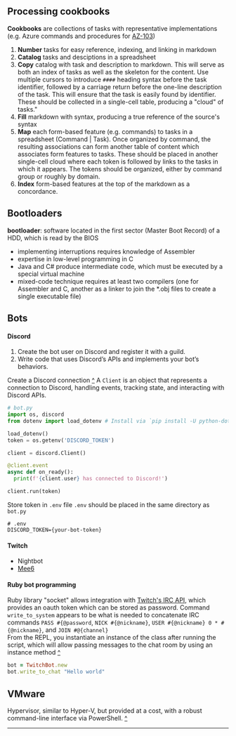 ## Processing cookbooks
**Cookbooks** are collections of tasks with representative implementations (e.g. Azure commands and procedures for [AZ-103](az-103.md))
1. **Number** tasks for easy reference, indexing, and linking in markdown
2. **Catalog** tasks and desciptions in a spreadsheet
3. **Copy** catalog with task and description to markdown. This will serve as both an index of tasks as well as the skeleton for the content. Use multiple cursors to introduce `####` heading syntax before the task identifier, followed by a carriage return before the one-line description of the task. This will ensure that the task is easily found by identifier. These should be collected in a single-cell table, producing a "cloud" of tasks."
4. **Fill** markdown with syntax, producing a true reference of the source's syntax
5. **Map** each form-based feature (e.g. commands) to tasks in a spreadsheet (Command | Task). Once organized by command, the resulting associations can form another table of content which associates form features to tasks. These should be placed in another single-cell cloud where each token is followed by links to the tasks in which it appears. The tokens should be organized, either by command group or roughly by domain.
6. **Index** form-based features at the top of the markdown as a concordance.

## Bootloaders
**bootloader**: software located in the first sector (Master Boot Record) of a HDD, which is read by the BIOS
- implementing interruptions requires knowledge of Assembler
- expertise in low-level programming in C
- Java and C# produce intermediate code, which must be executed by a special virtual machine
- mixed-code technique requires at least two compilers (one for Assembler and C, another as a linker to join the *.obj files to create a single executable file)

## Bots
#### Discord
1. Create the bot user on Discord and register it with a guild.
2. Write code that uses Discord’s APIs and implements your bot’s behaviors.

Create a Discord connection [^][2]
A `Client` is an object that represents a connection to Discord, handling events, tracking state, and interacting with Discord APIs.
```py
# bot.py
import os, discord
from dotenv import load_dotenv # Install via `pip install -U python-dotenv`

load_dotenv()
token = os.getenv('DISCORD_TOKEN')

client = discord.Client()

@client.event
async def on_ready():
  print(f'{client.user} has connected to Discord!')

client.run(token)
```
Store token in `.env` file
`.env` should be placed in the same directory as `bot.py`
```
# .env
DISCORD_TOKEN={your-bot-token}
``` 
#### Twitch
- Nightbot
- [Mee6](https://mee6.xyz/)

#### Ruby bot programming
Ruby library "socket" allows integration with [Twitch's IRC API](https://twitchapps.com/tmi), which provides an oauth token which can be stored as password. Command `write_to_system` appears to be  what is needed to concatenate IRC commands `PASS #{@password`, `NICK #{@nickname}`, `USER #{@nickname} 0 * #{@nickname}`, and `JOIN #@{channel}`\
From the REPL, you instantiate an instance of the class after running the script, which will allow passing messages to the chat room by using an instance method [^][1]
```rb
bot = TwitchBot.new
bot.write_to_chat "Hello world"
```

## VMware
Hypervisor, similar to Hyper-V, but provided at a cost, with a robust command-line interface via PowerShell. [^][3]

---

[1]: https://www.youtube.com/watch?v=rVVhkX1uTRQ "Custom bot using Ruby"
[2]: https://realpython.com/how-to-make-a-discord-bot-python/ "How to make a Discord bot in Python"
[3]: https://www.brianbunke.com/blog/2019/09/03/powercli-101/ "VMware PowerCLI 101"
[5]: sources/README.md/#new-stack-makers "Storage in a DevOps World"
